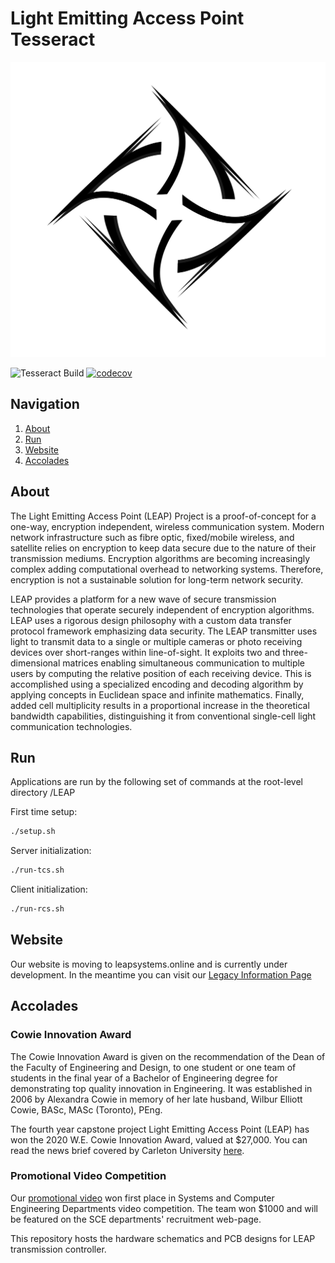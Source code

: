 # Light Emitting Access Point Tesseract

![img](/docs/img/LEAP_INS.png)

![Tesseract Build](https://github.com/LEAP-Systems/tesseract/workflows/Tesseract%20Build/badge.svg?branch=master)
[![codecov](https://codecov.io/gh/LEAP-Systems/tesseract/branch/master/graph/badge.svg?token=QZ3AXPMDPA)](https://codecov.io/gh/LEAP-Systems/tesseract)


## Navigation
1. [About](#Absract)
2. [Run](#Run)
3. [Website](#Website)
4. [Accolades](#accolades)

## About
The Light Emitting Access Point (LEAP) Project is a proof-of-concept for a one-way, encryption independent, wireless communication system. Modern network infrastructure such as fibre optic, fixed/mobile wireless, and satellite relies on encryption to keep data secure due to the nature of their transmission mediums. Encryption algorithms are becoming increasingly complex adding computational overhead to networking systems. Therefore, encryption is not a sustainable solution for long-term network security.

LEAP provides a platform for a new wave of secure transmission technologies that operate securely independent of encryption algorithms. LEAP uses a rigorous design philosophy with a custom data transfer protocol framework emphasizing data security. The LEAP transmitter uses light to transmit data to a single or multiple cameras or photo receiving devices over short-ranges within line-of-sight. It exploits two and three-dimensional matrices enabling simultaneous communication to multiple users by computing the relative position of each receiving device. This is accomplished using a specialized encoding and decoding algorithm by applying concepts in Euclidean space and infinite mathematics. Finally, added cell multiplicity results in a proportional increase in the theoretical bandwidth capabilities, distinguishing it from conventional single-cell light communication technologies.

## Run
Applications are run by the following set of commands at the root-level directory /LEAP

First time setup:
```bash
./setup.sh
```
Server initialization:
```bash
./run-tcs.sh
```
Client initialization:
```bash
./run-rcs.sh
```

## Website

Our website is moving to leapsystems.online and is currently under development. In the meantime you can visit our [Legacy Information Page](https://stevenzhou2.github.io/TheLeapProject/)

## Accolades

### Cowie Innovation Award

The Cowie Innovation Award is given on the recommendation of the Dean of the Faculty of Engineering and Design, to one student or one team of students in the final year of a Bachelor of Engineering degree for demonstrating top quality innovation in Engineering. It was established in 2006 by Alexandra Cowie in memory of her late husband, Wilbur Elliott Cowie, BASc, MASc (Toronto), PEng.

The fourth year capstone project Light Emitting Access Point (LEAP) has won the 2020 W.E. Cowie Innovation Award, valued at $27,000. You can read the news brief covered by Carleton University [here](https://carleton.ca/sce/2020/systems-capstone-project-won-the-w-e-cowie-innovation-award/).

### Promotional Video Competition
Our [promotional video](https://www.youtube.com/watch?v=aiTprGXODSQ) won first place in Systems and Computer Engineering Departments video competition. The team won $1000 and will be featured on the SCE departments' recruitment web-page.

This repository hosts the hardware schematics and PCB designs for LEAP transmission controller.